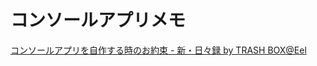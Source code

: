 # コンソールアプリメモ

[コンソールアプリを自作する時のお約束 - 新・日々録 by TRASH BOX@Eel](https://eel3.hatenablog.com/entry/2020/02/28/221556)  
